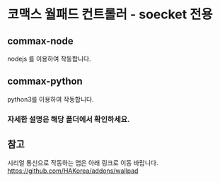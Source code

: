코맥스 월패드 컨트롤러 - soecket 전용
===============================

commax-node
-----------
nodejs 를 이용하여 작동합니다.

commax-python
-------------
python3를 이용하여 작동합니다.


### 자세한 설명은 해당 폴더에서 확인하세요.

참고
---
시리얼 통신으로 작동하는 앱은 아래 링크로 이동 바랍니다.
https://github.com/HAKorea/addons/wallpad
